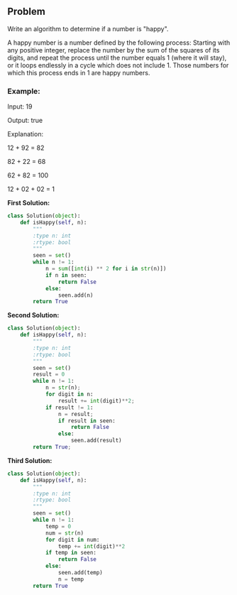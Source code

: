 ## Problem

Write an algorithm to determine if a number is "happy".

A happy number is a number defined by the following process: Starting with any positive integer, replace the number by the sum of the squares of its digits, and repeat the process until the number equals 1 (where it will stay), or it loops endlessly in a cycle which does not include 1. Those numbers for which this process ends in 1 are happy numbers.

### Example: 

Input: 19

Output: true

Explanation: 

12 + 92 = 82

82 + 22 = 68

62 + 82 = 100

12 + 02 + 02 = 1


**First Solution:**
```python
class Solution(object):
    def isHappy(self, n):
        """
        :type n: int
        :rtype: bool
        """
        seen = set()
        while n != 1:
            n = sum([int(i) ** 2 for i in str(n)])
            if n in seen:
                return False
            else:
                seen.add(n)
        return True 
```

**Second Solution:**
```python
class Solution(object):
    def isHappy(self, n):
        """
        :type n: int
        :rtype: bool
        """
        seen = set()
        result = 0
        while n != 1:
            n = str(n);
            for digit in n:
                result += int(digit)**2;
            if result != 1:
                n = result;
                if result in seen:
                    return False
                else:
                    seen.add(result)
        return True;
```

**Third Solution:**
```python
class Solution(object):
    def isHappy(self, n):
        """
        :type n: int
        :rtype: bool
        """
        seen = set()
        while n != 1:
            temp = 0
            num = str(n)
            for digit in num:
                temp += int(digit)**2
            if temp in seen:
                return False
            else:
                seen.add(temp)
                n = temp
        return True
```